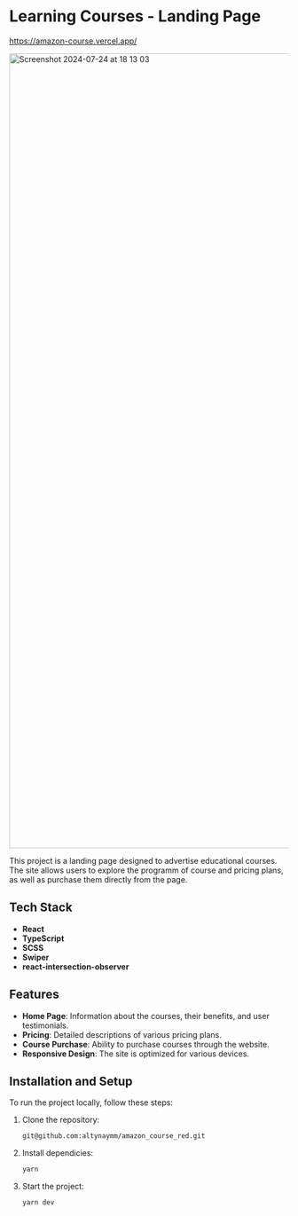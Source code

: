 # Learning Courses - Landing Page
https://amazon-course.vercel.app/

<img width="1434" alt="Screenshot 2024-07-24 at 18 13 03" src="https://github.com/user-attachments/assets/b1c79069-8355-4ce1-b05f-551d5d591d09">


This project is a landing page designed to advertise educational courses. The site allows users to explore the programm of course and pricing plans, as well as purchase them directly from the page.

## Tech Stack

- **React**
- **TypeScript**
- **SCSS**
- **Swiper**
- **react-intersection-observer**


## Features

- **Home Page**: Information about the courses, their benefits, and user testimonials.
- **Pricing**: Detailed descriptions of various pricing plans.
- **Course Purchase**: Ability to purchase courses through the website.
- **Responsive Design**: The site is optimized for various devices.

## Installation and Setup

To run the project locally, follow these steps:

1. Clone the repository:
   ```bash
   git@github.com:altynaymm/amazon_course_red.git
2. Install dependicies:
   ```bash
   yarn
3. Start the project:
   ```bash
   yarn dev

